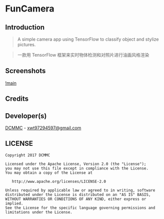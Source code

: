 # FunCamera

## Introduction

> A simple camera app using TensorFlow to classify object and stylize pictures.

> 一款用 TensorFlow 框架来实时物体检测和对照片进行油画风格渲染

## Screenshots

[!main](./screenshot/main.png)

## Credits

## Developer(s)

[DCMMC](https://blog.dcmmcc.tk) - xwt97294597@gmail.com

## LICENSE

```
Copyright 2017 DCMMC

Licensed under the Apache License, Version 2.0 (the "License");
you may not use this file except in compliance with the License.
You may obtain a copy of the License at

   http://www.apache.org/licenses/LICENSE-2.0

Unless required by applicable law or agreed to in writing, software
distributed under the License is distributed on an "AS IS" BASIS,
WITHOUT WARRANTIES OR CONDITIONS OF ANY KIND, either express or implied.
See the License for the specific language governing permissions and
limitations under the License.
```
